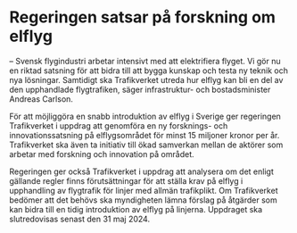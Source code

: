 # Regeringen satsar på forskning om elflyg

– Svensk flygindustri arbetar intensivt med att elektrifiera flyget. Vi gör nu en riktad satsning för att bidra till att bygga kunskap och testa ny teknik och nya lösningar. Samtidigt ska Trafikverket utreda hur elflyg kan bli en del av den upphandlade flygtrafiken, säger infrastruktur\- och bostadsminister Andreas Carlson.

För att möjliggöra en snabb introduktion av elflyg i Sverige ger regeringen Trafikverket i uppdrag att genomföra en ny forsknings\- och innovationssatsning på elflygsområdet för minst 15 miljoner kronor per år. Trafikverket ska även ta initiativ till ökad samverkan mellan de aktörer som arbetar med forskning och innovation på området.

Regeringen ger också Trafikverket i uppdrag att analysera om det enligt gällande regler finns förutsättningar för att ställa krav på elflyg i upphandling av flygtrafik för linjer med allmän trafikplikt. Om Trafikverket bedömer att det behövs ska myndigheten lämna förslag på åtgärder som kan bidra till en tidig introduktion av elflyg på linjerna. Uppdraget ska slutredovisas senast den 31 maj 2024\.
